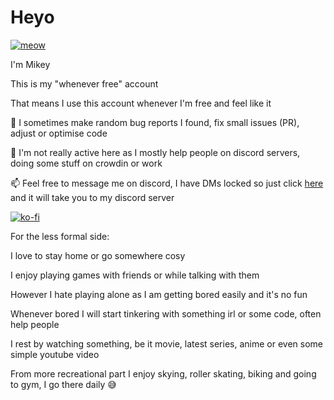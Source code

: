 # Heyo 
[![meow](https://cdn.discordapp.com/emojis/710197593463849040.gif)](https://ko-fi.com/O5O8JNLIB)

I'm Mikey

This is my "whenever free" account

That means I use this account whenever I'm free and feel like it

🤔 I sometimes make random bug reports I found, fix small issues (PR), adjust or optimise code

🥲 I'm not really active here as I mostly help people on discord servers, doing some stuff on crowdin or work

📫 Feel free to message me on discord, I have DMs locked so just click [here](https://discord.gg/jDMuU9NbfE) and it will take you to my discord server

[![ko-fi](https://ko-fi.com/img/githubbutton_sm.svg)](https://ko-fi.com/O5O8JNLIB)

For the less formal side:

I love to stay home or go somewhere cosy

I enjoy playing games with friends or while talking with them

However I hate playing alone as I am getting bored easily and it's no fun

Whenever bored I will start tinkering with something irl or some code, often help people

I rest by watching something, be it movie, latest series, anime or even some simple youtube video

From more recreational part I enjoy skying, roller skating, biking and going to gym, I go there daily 😅

<!--
**MichaelDavidGK/MichaelDavidGK** is a ✨ _special_ ✨ repository because its `README.md` (this file) appears on your GitHub profile.

Here are some ideas to get you started:

- 🔭 I’m currently working on ...
- 🌱 I’m currently learning ...
- 👯 I’m looking to collaborate on ...
- 🤔 I’m looking for help with ...
- 💬 Ask me about ...
- 📫 How to reach me: ...
- 😄 Pronouns: ...
- ⚡ Fun fact: ...
-->
